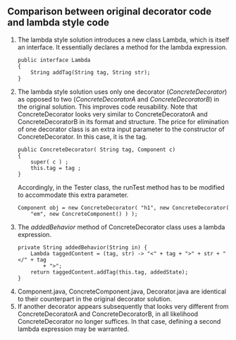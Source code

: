 ## Comparison between original decorator code and lambda style code
1. The lambda style solution introduces a new class Lambda, which is itself an interface.  It essentially declares a method for the lambda expression.
    ```
    public interface Lambda
    {
        String addTag(String tag, String str);
    }
    ```
2. The lambda style solution uses only one decorator (*ConcreteDecorator*) as opposed to two (*ConcreteDecoratorA* and *ConcreteDecoratorB*) in the original solution.  This improves code reusability.  Note that ConcreteDecorator looks very similar to ConcreteDecoratorA and ConcreteDecoratorB in its format and structure.  The price for elimination of one decorator class is an extra input parameter to the constructor of ConcreteDecorator.  In this case, it is the tag.
    ```
    public ConcreteDecorator( String tag, Component c)
    {
        super( c ) ;
        this.tag = tag ;
    }
    ```
    Accordingly, in the Tester class, the runTest method has to be modified to accommodate this extra parameter.
    ```
    Component obj = new ConcreteDecorator( "h1", new ConcreteDecorator(
        "em", new ConcreteComponent() ) );
    ```
3. The *addedBehavior* method of ConcreteDecorator class uses a lambda expression.
    ```
    private String addedBehavior(String in) {
        Lambda taggedContent = (tag, str) -> "<" + tag + ">" + str + "</" + tag
            + ">";
        return taggedContent.addTag(this.tag, addedState);
    }
    ```
4. Component.java, ConcreteComponent.java, Decorator.java are identical to their counterpart in the original decorator solution.
5. If another decorator appears subsequently that looks very different from ConcreteDecoratorA and ConcreteDecoratorB, in all likelihood ConcreteDecorator no longer suffices.  In that case, defining a second lambda expression may be warranted.
